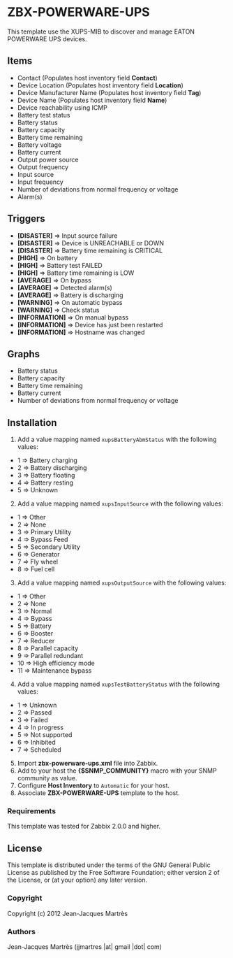 ZBX-POWERWARE-UPS
=================

This template use the XUPS-MIB to discover and manage EATON POWERWARE UPS devices.

Items
-----

  * Contact (Populates host inventory field **Contact**)
  * Device Location (Populates host inventory field **Location**)
  * Device Manufacturer Name (Populates host inventory field **Tag**)
  * Device Name (Populates host inventory field **Name**)
  * Device reachability using ICMP
  * Battery test status
  * Battery status
  * Battery capacity
  * Battery time remaining
  * Battery voltage
  * Battery current
  * Output power source
  * Output frequency
  * Input source
  * Input frequency
  * Number of deviations from normal frequency or voltage
  * Alarm(s)

Triggers
--------

  * **[DISASTER]** => Input source failure
  * **[DISASTER]** => Device is UNREACHABLE or DOWN
  * **[DISASTER]** => Battery time remaining is CRITICAL
  * **[HIGH]** => On battery
  * **[HIGH]** => Battery test FAILED
  * **[HIGH]** => Battery time remaining is LOW
  * **[AVERAGE]** => On bypass
  * **[AVERAGE]** => Detected alarm(s)
  * **[AVERAGE]** => Battery is discharging
  * **[WARNING]** => On automatic bypass
  * **[WARNING]** => Check status
  * **[INFORMATION]** => On manual bypass
  * **[INFORMATION]** => Device has just been restarted
  * **[INFORMATION]** => Hostname was changed

Graphs
------

  * Battery status
  * Battery capacity
  * Battery time remaining
  * Battery current
  * Number of deviations from normal frequency or voltage

Installation
------------

1. Add a value mapping named `xupsBatteryAbmStatus` with the following values:
  * 1 => Battery charging
  * 2 => Battery discharging
  * 3 => Battery floating
  * 4 => Battery resting
  * 5 => Unknown
2. Add a value mapping named `xupsInputSource` with the following values:
  * 1 => Other
  * 2 => None
  * 3 => Primary Utility
  * 4 => Bypass Feed
  * 5 => Secondary Utility
  * 6 => Generator
  * 7 => Fly wheel
  * 8 => Fuel cell
3. Add a value mapping named `xupsOutputSource` with the following values:
  * 1 => Other
  * 2 => None
  * 3 => Normal
  * 4 => Bypass
  * 5 => Battery
  * 6 => Booster
  * 7 => Reducer
  * 8 => Parallel capacity
  * 9 => Parallel redundant
  * 10 => High efficiency mode
  * 11 => Maintenance bypass
4. Add a value mapping named `xupsTestBatteryStatus` with the following values:
  * 1 => Unknown
  * 2 => Passed
  * 3 => Failed
  * 4 => In progress
  * 5 => Not supported
  * 6 => Inhibited
  * 7 => Scheduled
5. Import **zbx-powerware-ups.xml** file into Zabbix.
6. Add to your host the **{$SNMP_COMMUNITY}** macro with your SNMP community as value.
7. Configure **Host Inventory** to `Automatic` for your host.
8. Associate **ZBX-POWERWARE-UPS** template to the host.
 
### Requirements

This template was tested for Zabbix 2.0.0 and higher.

License
-------

This template is distributed under the terms of the GNU General Public License as published by the Free Software Foundation; either version 2 of the  License, or (at your option) any later version.

### Copyright

  Copyright (c) 2012 Jean-Jacques Martrès

### Authors
  
  Jean-Jacques Martrès
  (jjmartres |at| gmail |dot| com)
